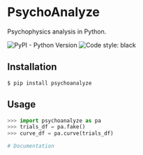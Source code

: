 # PsychoAnalyze

Psychophysics analysis in Python.

![PyPI - Python Version](https://img.shields.io/pypi/pyversions/psychoanalyze) ![Code style: black](https://img.shields.io/badge/code%20style-black-000000.svg)

## Installation

```console
$ pip install psychoanalyze
```

## Usage 

```python
>>> import psychoanalyze as pa
>>> trials_df = pa.fake()
>>> curve_df = pa.curve(trials_df)

# Documentation